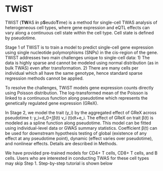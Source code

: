 # TWiST

TWiST (**TW**AS **i**n p**S**eudo**T**ime) is a method for single-cell TWAS analysis of heterogeneous cell types, where gene expression and eQTL effects can vary along a continuous cell state within the cell type. 
Cell state is defined by pseudotime. 

Stage 1 of TWiST is to train a model to predict single-cell gene expression using single nucleotide polymorphisms (SNPs) in the cis-region of the gene. 
TWiST addresses two main challenges unique to single-cell data: 1) The data is highly sparse and cannot be modeled using normal distribution (as in bulk TWAS) even after transformation. 2) There are many cells per individual which all have the same genotype, hence standard sparse regression methods cannot be applied. 

To resolve the challenges, TWiST models gene expression counts directly using Poisson distribution. 
The log-transformed mean of the Poisson is linked to a continuous function along pseudotime which represents the genetically regulated gene expression (GReX).

In Stage 2, we model the trait (y_i) by the aggregated effect of GReX across pseudotime t: y_i=d_0+∫β(t) v_i (t)dt+e_i. The effect of GReX on trait β(t) is modeled as a spline function along pseudotime. This model can be fitted using individual-level data or GWAS summary statistics. Coefficient β(t) can be used for downstream hypothesis testing of global (existence of any effect at any pseudotime point), dynamic (effect varies over pseudotime), and nonlinear effects. Details are described in Methods. 

We have provided pre-trained models for CD4+ T cells, CD8+ T cells, and B cells. Users who are interested in conducting TWAS for these cell types may skip Step 1. Step-by-step tutorial is shown below
